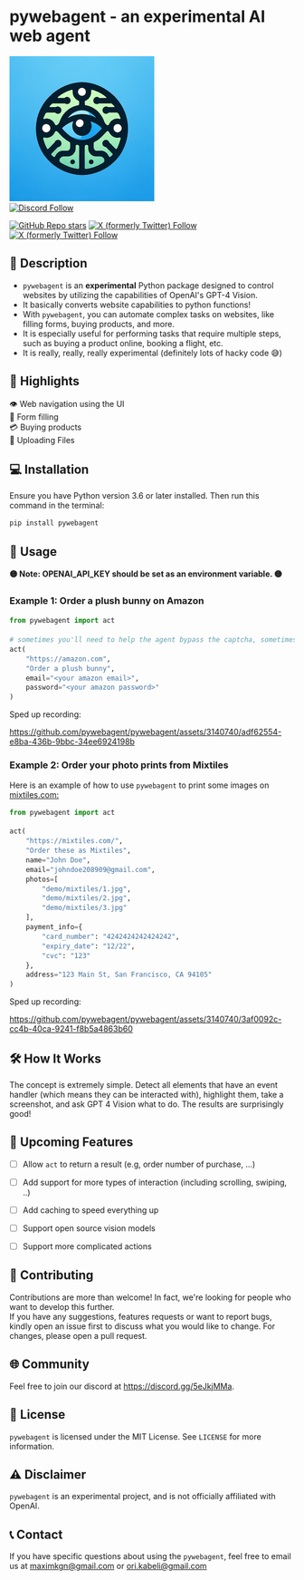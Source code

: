 # pywebagent - an experimental AI web agent
![pywebagent](logo.png "Logo")  
[![Discord Follow](https://dcbadge.vercel.app/api/server/p5GxJMYHPT?style=for-the-badge)](https://discord.gg/p5GxJMYHPT)

[![GitHub Repo stars](https://img.shields.io/github/stars/pywebagent/pywebagent?style=social)](https://github.com/pywebagent/pywebagent)
[![X (formerly Twitter) Follow](https://img.shields.io/twitter/follow/kogan_maxim)](https://twitter.com/kogan_maxim)
[![X (formerly Twitter) Follow](https://img.shields.io/twitter/follow/OriKabeli)](https://twitter.com/OriKabeli)


## 📝 Description

* `pywebagent` is an <b>experimental</b> Python package designed to control websites by utilizing the capabilities of OpenAI's GPT-4 Vision.  
* It basically converts website capabilities to python functions!
* With `pywebagent`, you can automate complex tasks on websites, like filling forms, buying products, and more.  
* It is especially useful for performing tasks that require multiple steps, such as buying a product online, booking a flight, etc.
* It is really, really, really experimental (definitely lots of hacky code 😅)

## 🌟 Highlights

👁️ Web navigation using the UI  
📝 Form filling  
💳 Buying products  
📁 Uploading Files

## 💻 Installation

Ensure you have Python version 3.6 or later installed. Then run this command in the terminal:

```bash
pip install pywebagent
```

## 🚀 Usage

<b>🟡 Note: OPENAI_API_KEY should be set as an environment variable. 🟡</b>

### Example 1: Order a plush bunny on Amazon
```python
from pywebagent import act

# sometimes you'll need to help the agent bypass the captcha, sometimes it will succeed by itself
act(
    "https://amazon.com", 
    "Order a plush bunny", 
    email="<your amazon email>", 
    password="<your amazon password>"
)
```
Sped up recording:

https://github.com/pywebagent/pywebagent/assets/3140740/adf62554-e8ba-436b-9bbc-34ee6924198b



### Example 2: Order your photo prints from Mixtiles
Here is an example of how to use `pywebagent` to print some images on [mixtiles.com:](https://mixtiles.com/)

```python
from pywebagent import act

act(
    "https://mixtiles.com/",
    "Order these as Mixtiles",
    name="John Doe",
    email="johndoe208909@gmail.com",
    photos=[
        "demo/mixtiles/1.jpg",
        "demo/mixtiles/2.jpg",
        "demo/mixtiles/3.jpg"
    ],
    payment_info={
        "card_number": "4242424242424242",
        "expiry_date": "12/22",
        "cvc": "123"
    },
    address="123 Main St, San Francisco, CA 94105"
)
```

Sped up recording:

https://github.com/pywebagent/pywebagent/assets/3140740/3af0092c-cc4b-40ca-9241-f8b5a4863b60


## 🛠️ How It Works
The concept is extremely simple. Detect all elements that have an event handler (which means they can be interacted with), highlight them, take a screenshot, and ask GPT 4 Vision what to do. The results are surprisingly good!


## 📅 Upcoming Features
- [ ] Allow `act` to return a result (e.g, order number of purchase, ...)
- [ ] Add support for more types of interaction (including scrolling, swiping, ..)
- [ ] Add caching to speed everything up
- [ ] Support open source vision models
- [ ] Support more complicated actions


## 🤝 Contributing 
Contributions are more than welcome! In fact, we're looking for people who want to develop this further.  
If you have any suggestions, features requests or want to report bugs, kindly open an issue first to discuss what you would like to change. For changes, please open a pull request.

## 🌐 Community
Feel free to join our discord at https://discord.gg/5eJkjMMa. 

## 📜 License

`pywebagent` is licensed under the MIT License. See `LICENSE` for more information.

## ⚠️ Disclaimer

`pywebagent` is an experimental project, and is not officially affiliated with OpenAI.

## 📞 Contact 

If you have specific questions about using the `pywebagent`, feel free to email us at maximkgn@gmail.com or ori.kabeli@gmail.com

